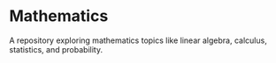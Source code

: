 # Mathematics
A repository exploring mathematics topics like linear algebra, calculus, statistics, and probability.
